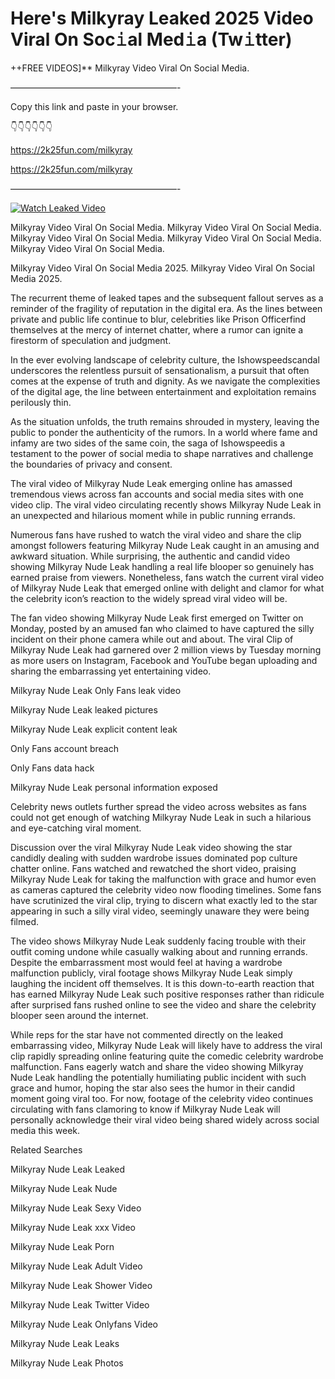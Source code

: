 # Here's Milkyray Leaked 2025 Video Viral On Soc𝚒al Med𝚒a (Tw𝚒tter)

++FREE VIDEOS]** Milkyray Video Viral On Social Media.

———————————————————-

Copy this link and paste in your browser.

👇👇👇👇👇👇

https://2k25fun.com/milkyray

https://2k25fun.com/milkyray

———————————————————-

[![Watch Leaked Video](https://miro.medium.com/v2/resize:fit:828/format:webp/1*cilzJN44JGOrTw9NJCrNHA.gif "Watch Leaked Video")](https://2k25fun.com/milkyray)

Milkyray Video Viral On Social Media. Milkyray Video Viral On Social Media. Milkyray Video Viral On Social Media. Milkyray Video Viral On Social Media. Milkyray Video Viral On Social Media.

Milkyray Video Viral On Social Media 2025. Milkyray Video Viral On Social Media 2025.

The recurrent theme of leaked tapes and the subsequent fallout serves as a reminder of the fragility of reputation in the digital era. As the lines between private and public life continue to blur, celebrities like Prison Officerfind themselves at the mercy of internet chatter, where a rumor can ignite a firestorm of speculation and judgment.

In the ever evolving landscape of celebrity culture, the Ishowspeedscandal underscores the relentless pursuit of sensationalism, a pursuit that often comes at the expense of truth and dignity. As we navigate the complexities of the digital age, the line between entertainment and exploitation remains perilously thin.

As the situation unfolds, the truth remains shrouded in mystery, leaving the public to ponder the authenticity of the rumors. In a world where fame and infamy are two sides of the same coin, the saga of Ishowspeedis a testament to the power of social media to shape narratives and challenge the boundaries of privacy and consent.

The viral video of Milkyray Nude Leak emerging online has amassed tremendous views across fan accounts and social media sites with one video clip. The viral video circulating recently shows Milkyray Nude Leak in an unexpected and hilarious moment while in public running errands.

Numerous fans have rushed to watch the viral video and share the clip amongst followers featuring Milkyray Nude Leak caught in an amusing and awkward situation. While surprising, the authentic and candid video showing Milkyray Nude Leak handling a real life blooper so genuinely has earned praise from viewers. Nonetheless, fans watch the current viral video of Milkyray Nude Leak that emerged online with delight and clamor for what the celebrity icon’s reaction to the widely spread viral video will be.

The fan video showing Milkyray Nude Leak first emerged on Twitter on Monday, posted by an amused fan who claimed to have captured the silly incident on their phone camera while out and about. The viral Clip of Milkyray Nude Leak had garnered over 2 million views by Tuesday morning as more users on Instagram, Facebook and YouTube began uploading and sharing the embarrassing yet entertaining video.

Milkyray Nude Leak Only Fans leak video

Milkyray Nude Leak leaked pictures

Milkyray Nude Leak explicit content leak

Only Fans account breach

Only Fans data hack

Milkyray Nude Leak personal information exposed

Celebrity news outlets further spread the video across websites as fans could not get enough of watching Milkyray Nude Leak in such a hilarious and eye-catching viral moment.

Discussion over the viral Milkyray Nude Leak video showing the star candidly dealing with sudden wardrobe issues dominated pop culture chatter online. Fans watched and rewatched the short video, praising Milkyray Nude Leak for taking the malfunction with grace and humor even as cameras captured the celebrity video now flooding timelines. Some fans have scrutinized the viral clip, trying to discern what exactly led to the star appearing in such a silly viral video, seemingly unaware they were being filmed.

The video shows Milkyray Nude Leak suddenly facing trouble with their outfit coming undone while casually walking about and running errands. Despite the embarrassment most would feel at having a wardrobe malfunction publicly, viral footage shows Milkyray Nude Leak simply laughing the incident off themselves. It is this down-to-earth reaction that has earned Milkyray Nude Leak such positive responses rather than ridicule after surprised fans rushed online to see the video and share the celebrity blooper seen around the internet.

While reps for the star have not commented directly on the leaked embarrassing video, Milkyray Nude Leak will likely have to address the viral clip rapidly spreading online featuring quite the comedic celebrity wardrobe malfunction. Fans eagerly watch and share the video showing Milkyray Nude Leak handling the potentially humiliating public incident with such grace and humor, hoping the star also sees the humor in their candid moment going viral too. For now, footage of the celebrity video continues circulating with fans clamoring to know if Milkyray Nude Leak will personally acknowledge their viral video being shared widely across social media this week.

Related Searches

Milkyray Nude Leak Leaked

Milkyray Nude Leak Nude

Milkyray Nude Leak Sexy Video

Milkyray Nude Leak xxx Video

Milkyray Nude Leak Porn

Milkyray Nude Leak Adult Video

Milkyray Nude Leak Shower Video

Milkyray Nude Leak Twitter Video

Milkyray Nude Leak Onlyfans Video

Milkyray Nude Leak Leaks

Milkyray Nude Leak Photos